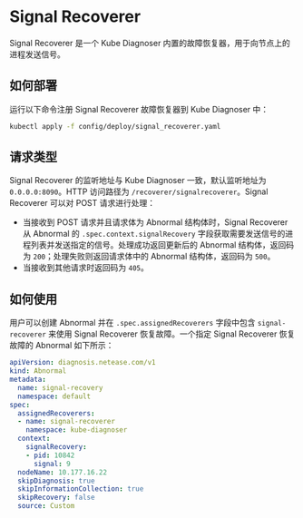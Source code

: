 # Signal Recoverer

Signal Recoverer 是一个 Kube Diagnoser 内置的故障恢复器，用于向节点上的进程发送信号。

## 如何部署

运行以下命令注册 Signal Recoverer 故障恢复器到 Kube Diagnoser 中：

```bash
kubectl apply -f config/deploy/signal_recoverer.yaml
```

## 请求类型

Signal Recoverer 的监听地址与 Kube Diagnoser 一致，默认监听地址为 `0.0.0.0:8090`。HTTP 访问路径为 `/recoverer/signalrecoverer`。Signal Recoverer 可以对 POST 请求进行处理：

* 当接收到 POST 请求并且请求体为 Abnormal 结构体时，Signal Recoverer 从 Abnormal 的 `.spec.context.signalRecovery` 字段获取需要发送信号的进程列表并发送指定的信号。处理成功返回更新后的 Abnormal 结构体，返回码为 `200`；处理失败则返回请求体中的 Abnormal 结构体，返回码为 `500`。
* 当接收到其他请求时返回码为 `405`。

## 如何使用

用户可以创建 Abnormal 并在 `.spec.assignedRecoverers` 字段中包含 `signal-recoverer` 来使用 Signal Recoverer 恢复故障。一个指定 Signal Recoverer 恢复故障的 Abnormal 如下所示：

```yaml
apiVersion: diagnosis.netease.com/v1
kind: Abnormal
metadata:
  name: signal-recovery
  namespace: default
spec:
  assignedRecoverers:
  - name: signal-recoverer
    namespace: kube-diagnoser
  context:
    signalRecovery:
    - pid: 10842
      signal: 9
  nodeName: 10.177.16.22
  skipDiagnosis: true
  skipInformationCollection: true
  skipRecovery: false
  source: Custom
```
